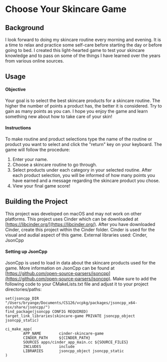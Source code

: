 # Choose Your Skincare Game
## Background
I look forward to doing my skincare routine every morning and evening. It is a time to relax and practice some self-care
before starting the day or before going to bed. I created this light-hearted game to test your skincare knowledge and to
pass on some of the things I have learned over the years from various online sources.

## Usage
#### Objective
Your goal is to select the best skincare products for a skincare routine. The higher the number of points a product has,
the better it is considered. Try to gain as many points as you can. I hope you enjoy the game and learn something new
about how to take care of your skin!
#### Instructions
To make routine and product selections type the name of the routine or product you want to select and click the "return"
key on your keyboard. The game will follow the procedure:
1. Enter your name.
2. Choose a skincare routine to go through.
3. Select products under each category in your selected routine. After each product selection, you will be informed of
how many points you have earned and a message regarding the skincare product you chose.
4. View your final game score!

## Building the Project
This project was developed on macOS and may not work on other platforms. This project uses Cinder which can be
downloaded at [https://libcinder.org/](https://libcinder.org/). After you have downloaded Cinder, create this project
within the Cinder folder. Cinder is used for the visual and audial aspect of this game.
External libraries used: Cinder, JsonCpp
#### Setting up JsonCpp
JsonCpp is used to load in data about the skincare products used for the game. More information on JsonCpp can be found
at [https://github.com/open-source-parsers/jsoncpp](https://github.com/open-source-parsers/jsoncpp).
Make sure to add the following code to your CMakeLists.txt file and adjust it to your project directories/paths:

```
set(jsoncpp_DIR "/Users/bryange/Documents/CS126/vcpkg/packages/jsoncpp_x64-osx/share/jsoncpp/")
find_package(jsoncpp CONFIG REQUIRED)
target_link_libraries(skincare-game PRIVATE jsoncpp_object jsoncpp_static)

ci_make_app(
        APP_NAME        cinder-skincare-game
        CINDER_PATH     ${CINDER_PATH}
        SOURCES apps/cinder_app_main.cc ${SOURCE_FILES}
        INCLUDES        include
        LIBRARIES       jsoncpp_object jsoncpp_static
)
```
